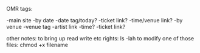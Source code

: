 OMR tags:

-main site
-by date
  -date tag/today?
  -ticket link?
  -time/venue link?
-by venue
  -venue tag
  -artist link
  -time?
  -ticket link?








  other notes:
       to bring up read write etc rights:
          ls -lah
       to modify one of those files:
          chmod +x filename